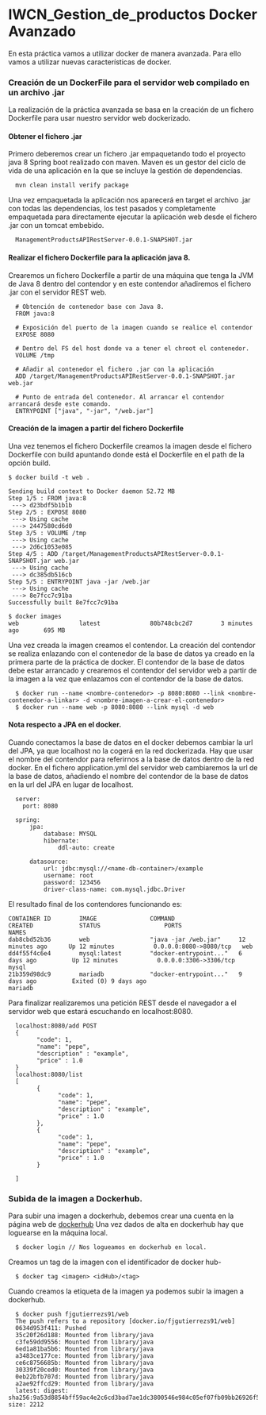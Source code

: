 # IWCN_Gestion_de_productos Docker Avanzado

En esta práctica vamos a utilizar docker de manera avanzada. Para ello vamos a utilizar
nuevas características de docker.

### Creación de un DockerFile para el servidor web compilado en un archivo .jar

La realización de la práctica avanzada se basa en la creación de un fichero Dockerfile
para usar nuestro servidor web dockerizado.

#### Obtener el fichero .jar

Primero deberemos crear un fichero .jar empaquetando todo el proyecto java 8 Spring boot realizado
con maven. Maven es un gestor del ciclo de vida de una aplicación en la que se incluye la
gestión de dependencias.

      mvn clean install verify package

Una vez empaquetada la aplicación nos aparecerá en target el archivo .jar con todas las dependencias, los
test pasados y completamente empaquetada para directamente ejecutar la aplicación web desde el fichero .jar
con un tomcat embebido.

      ManagementProductsAPIRestServer-0.0.1-SNAPSHOT.jar

#### Realizar el fichero Dockerfile para la aplicación java 8.

Crearemos un fichero Dockerfile a partir de una máquina que tenga la JVM de Java 8 dentro del contendor
y en este contendor añadiremos el fichero .jar con el servidor REST web.

      # Obtención de contenedor base con Java 8.
      FROM java:8

      # Exposición del puerto de la imagen cuando se realice el contendor
      EXPOSE 8080

      # Dentro del FS del host donde va a tener el chroot el contenedor.
      VOLUME /tmp

      # Añadir al contenedor el fichero .jar con la aplicación
      ADD /target/ManagementProductsAPIRestServer-0.0.1-SNAPSHOT.jar web.jar

      # Punto de entrada del contenedor. Al arrancar el contendor arrancará desde este comando.
      ENTRYPOINT ["java", "-jar", "/web.jar"]

#### Creación de la imagen a partir del fichero Dockerfile

Una vez tenemos el fichero Dockerfile creamos la imagen desde el fichero Dockerfile con build
apuntando donde está el Dockerfile en el path de la opción build.

    $ docker build -t web .

    Sending build context to Docker daemon 52.72 MB
    Step 1/5 : FROM java:8
     ---> d23bdf5b1b1b
    Step 2/5 : EXPOSE 8080
     ---> Using cache
     ---> 2447580cd6d0
    Step 3/5 : VOLUME /tmp
     ---> Using cache
     ---> 2d6c1053e085
    Step 4/5 : ADD /target/ManagementProductsAPIRestServer-0.0.1-SNAPSHOT.jar web.jar
     ---> Using cache
     ---> dc385db516cb
    Step 5/5 : ENTRYPOINT java -jar /web.jar
     ---> Using cache
     ---> 8e7fcc7c91ba
    Successfully built 8e7fcc7c91ba

    $ docker images
    web                 latest              80b748cbc2d7        3 minutes ago       695 MB

Una vez creada la imagen  creamos el contendor. La creación del contendor se realiza enlazando con el contenedor
de la base de datos ya creado en la primera parte de la práctica de docker. El contendor de la base de datos debe
estar arrancado y crearemos el contendor del servidor web a partir de la imagen a la vez que enlazamos con el contendor
de la base de datos.

      $ docker run --name <nombre-contenedor> -p 8080:8080 --link <nombre-contenedor-a-linkar> -d <nombre-imagen-a-crear-el-contenedor>
      $ docker run --name web -p 8080:8080 --link mysql -d web

#### Nota respecto a JPA en el docker.

Cuando conectamos la base de datos en el docker debemos cambiar la url del JPA, ya que localhost no la cogerá en la red dockerizada. Hay que
usar el nombre del contendor para referirnos a la base de datos dentro de la red docker. En el fichero application.yml del servidor web cambiaremos
la url de la base de datos, añadiendo el nombre del contendor de la base de datos en la url del JPA en lugar de localhost.

      server:
        port: 8080

      spring:
          jpa:
              database: MYSQL
              hibernate:
                  ddl-auto: create

          datasource:
              url: jdbc:mysql://<name-db-container>/example
              username: root
              password: 123456
              driver-class-name: com.mysql.jdbc.Driver

El resultado final de los contendores funcionando es:

    CONTAINER ID        IMAGE               COMMAND                  CREATED             STATUS                  PORTS                    NAMES
    dab8cbd52b36        web                 "java -jar /web.jar"     12 minutes ago      Up 12 minutes           0.0.0.0:8080->8080/tcp   web
    dd4f55f4c6e4        mysql:latest        "docker-entrypoint..."   6 days ago          Up 12 minutes           0.0.0.0:3306->3306/tcp   mysql
    21b359d98dc9        mariadb             "docker-entrypoint..."   9 days ago          Exited (0) 9 days ago                            mariadb

Para finalizar realizaremos una petición REST desde el navegador a el servidor web que estará escuchando en localhost:8080.

      localhost:8080/add POST
      {
            "code": 1,
            "name": "pepe",
            "description" : "example",
            "price" : 1.0
      }
      localhost:8080/list
      [
            {
                  "code": 1,
                  "name": "pepe",
                  "description" : "example",
                  "price" : 1.0
            },
            {
                  "code": 1,
                  "name": "pepe",
                  "description" : "example",
                  "price" : 1.0
            }

      ]

### Subida de la imagen a Dockerhub.

Para subir una imagen a dockerhub, debemos crear una cuenta en la página web de [dockerhub](https://hub.docker.com)
Una vez dados de alta en dockerhub hay que loguearse en la máquina local.

      $ docker login // Nos logueamos en dockerhub en local.

Creamos un tag de la imagen con el identificador de docker hub-

      $ docker tag <imagen> <idHub>/<tag>


Cuando creamos la etiqueta de la imagen ya podemos subir la imagen a dockerhub.

      $ docker push fjgutierrezs91/web
      The push refers to a repository [docker.io/fjgutierrezs91/web]
      0634d953f411: Pushed
      35c20f26d188: Mounted from library/java
      c3fe59dd9556: Mounted from library/java
      6ed1a81ba5b6: Mounted from library/java
      a3483ce177ce: Mounted from library/java
      ce6c8756685b: Mounted from library/java
      30339f20ced0: Mounted from library/java
      0eb22bfb707d: Mounted from library/java
      a2ae92ffcd29: Mounted from library/java
      latest: digest: sha256:9a53d8854bff59ac4e2c6cd3bad7ae1dc3800546e984c05ef07fb09bb26926f5 size: 2212
